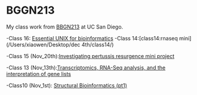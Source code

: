 # BGGN213
My class work from [BBGN213](https://bioboot.github.io/bggn213_F24/) at UC San Diego.


-Class 16: [Essential UNIX for bioinformatics]()
-Class 14:[class14:rnaseq mini](/Users/xiaowen/Desktop/dec 4th/class14/)

-Class 15 (Nov_20th):[Investigating pertussis resurgence mini project](https://github.com/xxu0113/bggn213_github/blob/main/nov_20/nov_20.md) 

-Class 13 (Nov_13th):[Transcriptomics, RNA-Seq analysis, and the interpretation of gene lists](https://github.com/xxu0113/bggn213_github/blob/main/nov13_files/nov13.md)

-Class10 (Nov_1st): [Structural Bioinformatics (pt1)](https://github.com/xxu0113/bggn213_github/blob/main/class10_files/class10.md)
